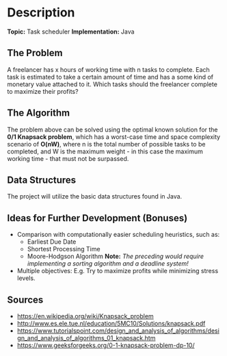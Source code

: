 # Description

**Topic:** Task scheduler
**Implementation:** Java

## The Problem
A freelancer has x hours of working time with n tasks to complete. Each task is estimated to take a certain amount of time and has a some kind of monetary value attached to it. Which tasks should the freelancer complete to maximize their profits?

## The Algorithm
The problem above can be solved using the optimal known solution for the **0/1 Knapsack problem**, which has a worst-case time and space complexity scenario of **O(nW)**, where n is the total number of possible tasks to be completed, and W is the maximum weight - in this case the maximum working time - that must not be surpassed.

## Data Structures
The project will utilize the basic data structures found in Java.

## Ideas for Further Development (Bonuses)
- Comparison with computationally easier scheduling heuristics, such as:
	- Earliest Due Date
	- Shortest Processing Time
	- Moore-Hodgson Algorithm
**Note:** *The preceding would require implementing a sorting algorithm and a deadline system!*
- Multiple objectives: E.g. Try to maximize profits while minimizing stress levels.

## Sources
- https://en.wikipedia.org/wiki/Knapsack_problem
- http://www.es.ele.tue.nl/education/5MC10/Solutions/knapsack.pdf
- https://www.tutorialspoint.com/design_and_analysis_of_algorithms/design_and_analysis_of_algorithms_01_knapsack.htm
- https://www.geeksforgeeks.org/0-1-knapsack-problem-dp-10/
